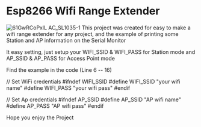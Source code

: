 # Esp8266 Wifi Range Extender
![61GwRCoPxlL _AC_SL1035_-1](https://user-images.githubusercontent.com/104082922/191763205-425980bf-9bb9-4c5f-8783-fd364690a3d2.png)
This project was created for easy to make a wifi range extender for any project, and the example of printing some Station and AP information on the Serial Monitor

It easy setting, just setup your WIFI_SSID & WIFI_PASS for Station mode
and AP_SSID & AP_PASS for Access Point mode 

Find the example in the code (Line 6 -- 16)

// Set WiFi credentials
#ifndef WIFI_SSID
  #define WIFI_SSID  "your wifi name"
  #define WIFI_PASS  "your wifi pass"
#endif

// Set Ap credentials
#ifndef AP_SSID
  #define AP_SSID "AP wifi name"
  #define AP_PASS "AP wifi pass"
#endif

Hope you enjoy the Project
